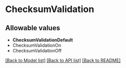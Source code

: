 # ChecksumValidation



## Allowable values
* **ChecksumValidationDefault**
* ChecksumValidationOn
* ChecksumValidationOff

[[Back to Model list]](../README.md#documentation-for-models) [[Back to API list]](../README.md#documentation-for-api-endpoints) [[Back to README]](../README.md)
